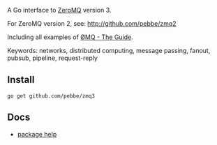 A Go interface to [ZeroMQ](http://www.zeromq.org/) version 3.

For ZeroMQ version 2, see: http://github.com/pebbe/zmq2

Including all examples of [ØMQ - The Guide](http://zguide.zeromq.org/page:all).

Keywords: networks, distributed computing, message passing, fanout, pubsub, pipeline, request-reply

## Install

    go get github.com/pebbe/zmq3

## Docs

 * [package help](http://godoc.org/github.com/pebbe/zmq3)
